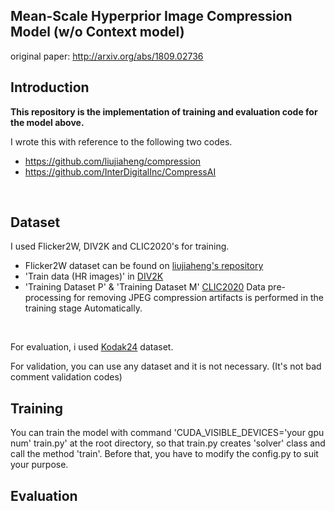 ## Mean-Scale Hyperprior Image Compression Model (w/o Context model) 
original paper: http://arxiv.org/abs/1809.02736
<br>

## Introduction

**This repository is the implementation of training and evaluation code for the model above.**
<br>

I wrote this with reference to the following two codes. 
- https://github.com/liujiaheng/compression 
- https://github.com/InterDigitalInc/CompressAI
<br>

## Dataset
I used Flicker2W, DIV2K and CLIC2020's for training.
- Flicker2W dataset can be found on [liujiaheng's repository](https://github.com/liujiaheng/compression)
- 'Train data (HR images)' in [DIV2K](https://data.vision.ee.ethz.ch/cvl/DIV2K/)
- 'Training Dataset P' & 'Training Dataset M' [CLIC2020](http://challenge.compression.cc/tasks/)
Data pre-processing for removing JPEG compression artifacts is performed in the training stage Automatically.
<br>

For evaluation, i used [Kodak24](http://www.cs.albany.edu/~xypan/research/snr/Kodak.html) dataset.
<br>

For validation, you can use any dataset and it is not necessary. (It's not bad comment validation codes)
<br>


## Training
You can train the model with command 'CUDA_VISIBLE_DEVICES='your gpu num' train.py' at the root directory, so that train.py creates 'solver' class and call the method 'train'.
Before that, you have to modify the config.py to suit your purpose.

## Evaluation
